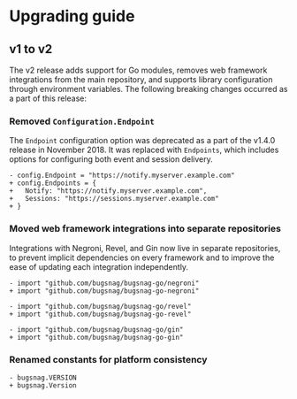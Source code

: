 # Upgrading guide

## v1 to v2

The v2 release adds support for Go modules, removes web framework
integrations from the main repository, and supports library configuration
through environment variables. The following breaking changes occurred as a part
of this release:

### Removed `Configuration.Endpoint`

The `Endpoint` configuration option was deprecated as a part of the v1.4.0
release in November 2018. It was replaced with `Endpoints`, which includes
options for configuring both event and session delivery.

```diff+go
- config.Endpoint = "https://notify.myserver.example.com"
+ config.Endpoints = {
+ 	Notify: "https://notify.myserver.example.com",
+ 	Sessions: "https://sessions.myserver.example.com"
+ }
```

### Moved web framework integrations into separate repositories

Integrations with Negroni, Revel, and Gin now live in separate repositories, to
prevent implicit dependencies on every framework and to improve the ease of
updating each integration independently.

```diff+go
- import "github.com/bugsnag/bugsnag-go/negroni"
+ import "github.com/bugsnag/bugsnag-go-negroni"
```

```diff+go
- import "github.com/bugsnag/bugsnag-go/revel"
+ import "github.com/bugsnag/bugsnag-go-revel"
```

```diff+go
- import "github.com/bugsnag/bugsnag-go/gin"
+ import "github.com/bugsnag/bugsnag-go-gin"
```

### Renamed constants for platform consistency

```diff+go
- bugsnag.VERSION
+ bugsnag.Version
```

